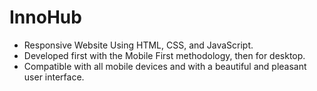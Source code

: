 # InnoHub

- Responsive Website Using HTML, CSS, and JavaScript.
- Developed first with the Mobile First methodology, then for desktop.
- Compatible with all mobile devices and with a beautiful and pleasant user interface.


